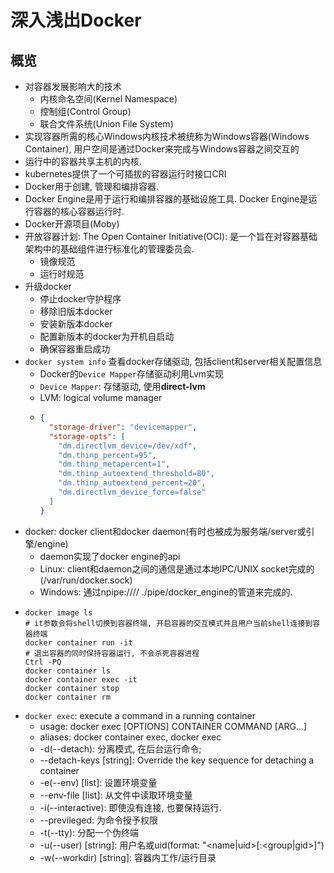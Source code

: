 # 深入浅出Docker

## 概览
- 对容器发展影响大的技术
  - 内核命名空间(Kernel Namespace)
  - 控制组(Control Group)
  - 联合文件系统(Union File System)
- 实现容器所需的核心Windows内核技术被统称为Windows容器(Windows Container), 用户空间是通过Docker来完成与Windows容器之间交互的
- 运行中的容器共享主机的内核.
- kubernetes提供了一个可插拔的容器运行时接口CRI
- Docker用于创建, 管理和编排容器.
- Docker Engine是用于运行和编排容器的基础设施工具. Docker Engine是运行容器的核心容器运行时.
- Docker开源项目(Moby)
- 开放容器计划: The Open Container Initiative(OCI): 是一个旨在对容器基础架构中的基础组件进行标准化的管理委员会.
  - 镜像规范
  - 运行时规范
- 升级docker
  - 停止docker守护程序
  - 移除旧版本docker
  - 安装新版本docker
  - 配置新版本的docker为开机自启动
  - 确保容器重启成功
- `docker system info` 查看docker存储驱动, 包括client和server相关配置信息
  - Docker的`Device Mapper`存储驱动利用Lvm实现
  - `Device Mapper`: 存储驱动, 使用**direct-lvm**
  - LVM: logical volume manager
  - ```json
    {
      "storage-driver": "devicemapper",
      "storage-opts": [
        "dm.directlvm_device=/dev/xdf",
        "dm.thinp_percent=95", 
        "dm.thinp_metapercent=1",
        "dm.thinp_autoextend_threshold=80", 
        "dm.thinp_autoextend_percent=20",  
        "dm.directlvm_device_force=false"
      ]
    }  
    ```
- docker: docker client和docker daemon(有时也被成为服务端/server或引擎/engine)
  - daemon实现了docker engine的api
  - Linux: client和daemon之间的通信是通过本地IPC/UNIX socket完成的(/var/run/docker.sock)
  - Windows: 通过npipe://// ./pipe/docker_engine的管道来完成的.
- ```shell
  docker image ls
  # it参数会将shell切换到容器终端, 开启容器的交互模式并且用户当前shell连接到容器终端
  docker container run -it
  # 退出容器的同时保持容器运行, 不会杀死容器进程
  Ctrl -PQ
  docker container ls
  docker container exec -it
  docker container stop
  docker container rm
  ```
- `docker exec`: execute a command in a running container
  - usage: docker exec [OPTIONS] CONTAINER COMMAND [ARG...]
  - aliases: docker container exec, docker exec
  - -d(--detach): 分离模式, 在后台运行命令;
  - --detach-keys [string]: Override the key sequence for detaching a container
  - -e(--env) [list]: 设置环境变量
  - --env-file [list]: 从文件中读取环境变量
  - -i(--interactive): 即使没有连接, 也要保持运行.
  - --previleged: 为命令授予权限
  - -t(--tty): 分配一个伪终端
  - -u(--user) [string]: 用户名或uid(format: "<name|uid>[:<group|gid>]")
  - -w(--workdir) [string]: 容器内工作/运行目录